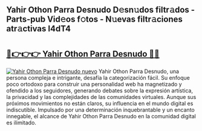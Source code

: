 ## Yahir Othon Parra Desnudo D𝚎sn𝚞dos filtr𝚊dos - Parts-pub Vid𝚎os f𝚘tos - N𝚞evas filtr𝚊ciones atr𝚊ctivas l4dT4

# <h2><a href="http://mbbrj5l.tromn.icu/?c=Yahir+Othon+Parra+Desnudo">🔗👉👉👉 Yahir Othon Parra Desnudo 🔗🔗</a></h2>

[![Yahir Othon Parra Desnudo nuevo](https://i.imgur.com/pEAQMta.gif)](http://mbbrj5l.tromn.icu/?c=Yahir+Othon+Parra+Desnudo)
Yahir Othon Parra Desnudo, una persona compleja e intrigante, desafía la categorización fácil. Su enfoque poco ortodoxo para construir una personalidad web ha magnetizado y ofendido a los seguidores, generando debates sobre la expresión artística, la privacidad y las complejidades de las comunidades virtuales. Aunque sus próximos movimientos no están claros, su influencia en el mundo digital es indiscutible. Impulsado por una determinación inquebrantable y un encanto innegable, el alcance de Yahir Othon Parra Desnudo en la comunidad digital es ilimitado.
